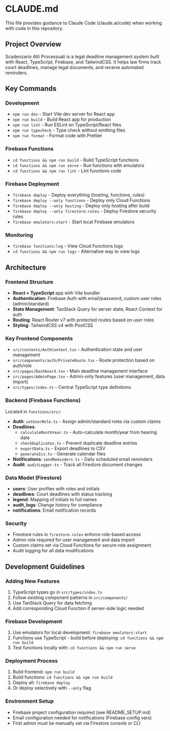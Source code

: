 # CLAUDE.md

This file provides guidance to Claude Code (claude.ai/code) when working with code in this repository.

## Project Overview

Scadenzario Atti Processuali is a legal deadline management system built with React, TypeScript, Firebase, and TailwindCSS. It helps law firms track court deadlines, manage legal documents, and receive automated reminders.

## Key Commands

### Development
- `npm run dev` - Start Vite dev server for React app
- `npm run build` - Build React app for production
- `npm run lint` - Run ESLint on TypeScript/React files
- `npm run typecheck` - Type check without emitting files
- `npm run format` - Format code with Prettier

### Firebase Functions
- `cd functions && npm run build` - Build TypeScript functions
- `cd functions && npm run serve` - Run functions with emulators
- `cd functions && npm run lint` - Lint functions code

### Firebase Deployment
- `firebase deploy` - Deploy everything (hosting, functions, rules)
- `firebase deploy --only functions` - Deploy only Cloud Functions
- `firebase deploy --only hosting` - Deploy only hosting after build
- `firebase deploy --only firestore:rules` - Deploy Firestore security rules
- `firebase emulators:start` - Start local Firebase emulators

### Monitoring
- `firebase functions:log` - View Cloud Functions logs
- `cd functions && npm run logs` - Alternative way to view logs

## Architecture

### Frontend Structure
- **React + TypeScript** app with Vite bundler
- **Authentication**: Firebase Auth with email/password, custom user roles (admin/standard)
- **State Management**: TanStack Query for server state, React Context for auth
- **Routing**: React Router v7 with protected routes based on user roles
- **Styling**: TailwindCSS v4 with PostCSS

### Key Frontend Components
- `src/contexts/AuthContext.tsx` - Authentication state and user management
- `src/components/auth/PrivateRoute.tsx` - Route protection based on auth/role
- `src/pages/Dashboard.tsx` - Main deadline management interface
- `src/pages/AdminPage.tsx` - Admin-only features (user management, data import)
- `src/types/index.ts` - Central TypeScript type definitions

### Backend (Firebase Functions)
Located in `functions/src/`:
- **Auth**: `setUserRole.ts` - Assign admin/standard roles via custom claims
- **Deadlines**: 
  - `calculateMonthYear.ts` - Auto-calculate month/year from hearing date
  - `checkDuplicates.ts` - Prevent duplicate deadline entries
  - `exportData.ts` - Export deadlines to CSV
  - `generateIcs.ts` - Generate calendar files
- **Notifications**: `sendReminders.ts` - Daily scheduled email reminders
- **Audit**: `auditLogger.ts` - Track all Firestore document changes

### Data Model (Firestore)
- **users**: User profiles with roles and initials
- **deadlines**: Court deadlines with status tracking
- **legend**: Mapping of initials to full names
- **audit_logs**: Change history for compliance
- **notifications**: Email notification records

### Security
- Firestore rules in `firestore.rules` enforce role-based access
- Admin role required for user management and data import
- Custom claims set via Cloud Functions for secure role assignment
- Audit logging for all data modifications

## Development Guidelines

### Adding New Features
1. TypeScript types go in `src/types/index.ts`
2. Follow existing component patterns in `src/components/`
3. Use TanStack Query for data fetching
4. Add corresponding Cloud Function if server-side logic needed

### Firebase Development
1. Use emulators for local development: `firebase emulators:start`
2. Functions use TypeScript - build before deploying: `cd functions && npm run build`
3. Test functions locally with: `cd functions && npm run serve`

### Deployment Process
1. Build frontend: `npm run build`
2. Build functions: `cd functions && npm run build`
3. Deploy all: `firebase deploy`
4. Or deploy selectively with `--only` flag

### Environment Setup
- Firebase project configuration required (see README_SETUP.md)
- Email configuration needed for notifications (Firebase config vars)
- First admin must be manually set via Firestore console or CLI